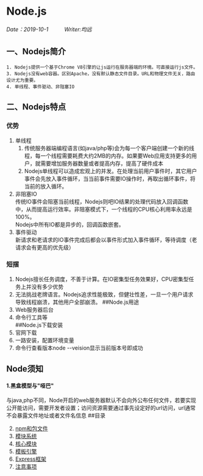 # Node.js
###### Date：2019-10-1　　　Writer:均远
## 一、Nodejs简介  
~~~
1. Nodejs提供一个基于Chrome V8引擎的让js运行在服务器端的环境。可直接运行js文件。    
3. Nodejs没有web容器。区别Apache，没有默认静态文件目录。URL和物理文件无关，路由设计尤为重要。  
4. 单线程、事件驱动、非阻塞IO
~~~  
## 二、Nodejs特点  
### 优势
1. 单线程  
   1. 传统服务器端编程语言(如java/php等)会为每一个客户端创建一个新的线程，每一个线程需要耗费大约2MB的内存。如果要Web应用支持更多的用户，就需要增加服务器数量或者提高内存，提高了硬件成本
   2. Nodejs单线程可以造成宏观上的并发。在处理当前用户事件时，其它用户事件会先放入事件循环，当当前事件需要IO操作时，再取出循环事件，将当前的放入循环。 
2. 非阻塞IO  
传统IO事件会阻塞当前线程，Nodejs则吧IO结果的处理代码放入回调函数中，从而提高运行效率。非阻塞模式下，一个线程的CPU核心利用率永远是100%。  
Nodejs中所有IO都是异步的，回调函数嵌套。
3. 事件驱动  
新请求和老请求的IO事件完成后都会以事件形式加入事件循环，等待调度（老请求会有更高的优先级）  
  
### 短摆
1. Nodejs擅长任务调度，不善于计算。在IO密集型任务效果好，CPU密集型任务上并没有多少优势  
2. 无法挑战老牌语言。Nodejs追求性能极致，但健壮性差，一旦一个用户请求导致线程崩溃，其他用户全部崩溃。
##Node.js用途  
1. Web服务器后台  
2. 命令行工具等  
##Node.js下载安装  
1. 官网下载  
2. 一路安装，配置环境变量  
3. 命令行查看版本node --veision显示当前版本号即成功

## Node须知  
#### 1.黑盒模型与"哑巴"  
与java,php不同，Node开启的web服务器默认不会向外公布任何文件，若要实现公开能访问，需要开发者设置；访问资源需要通过事先设定好的url访问，url通常不会暴露文件地址或者文件名信息 
##目录
  
2. [npm和包文件](npm_package.md)
3. [模块系统](mokuai.md) 
4. [核心模块](1.main.md)
5. [模板引擎](2.art-template.md)  
6. [Express框架](express.md) 
100. [注意事项](attention.md)  